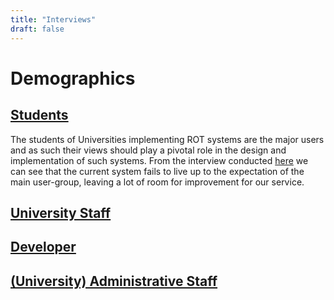 ```yaml
---
title: "Interviews"
draft: false 
---
```


# Demographics

## [Students](/assignments/icp/interviews/student)

The students of Universities implementing ROT systems are the major users and as such their views should play a pivotal role in the design and implementation of such systems. From the interview conducted [here](/assignments/icp/interviews/student) we can see that the current system fails to live up to the expectation of the main user-group, leaving a lot of room for improvement for our service.

## [University Staff](/assignments/icp/interviews/university-staff)
## [Developer](/assignments/icp/interviews/developer)
## [(University) Administrative Staff](/assignments/icp/interviews/admin-staff)

